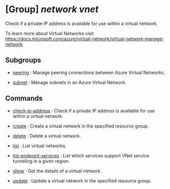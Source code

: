 # [Group] _network vnet_

Check if a private IP address is available for use within a virtual network.

To learn more about Virtual Networks visit https://docs.microsoft.com/azure/virtual-network/virtual-network-manage-network.

## Subgroups

- [peering](/Commands/network/vnet/peering/readme.md)
: Manage peering connections between Azure Virtual Networks.

- [subnet](/Commands/network/vnet/subnet/readme.md)
: Manage subnets in an Azure Virtual Network.

## Commands

- [check-ip-address](/Commands/network/vnet/_check-ip-address.md)
: Check if a private IP address is available for use within a virtual network.

- [create](/Commands/network/vnet/_create.md)
: Create a virtual network in the specified resource group.

- [delete](/Commands/network/vnet/_delete.md)
: Delete a virtual network.

- [list](/Commands/network/vnet/_list.md)
: List virtual networks.

- [list-endpoint-services](/Commands/network/vnet/_list-endpoint-services.md)
: List which services support VNet service tunneling in a given region.

- [show](/Commands/network/vnet/_show.md)
: Get the details of a virtual network.

- [update](/Commands/network/vnet/_update.md)
: Update a virtual network in the specified resource group.
